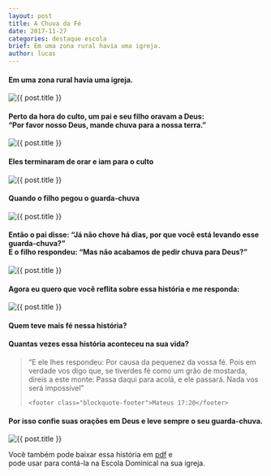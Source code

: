 ```yaml
---
layout: post
title: A Chuva da Fé
date: 2017-11-27
categories: destaque escola
brief: Em uma zona rural havia uma igreja.
author: lucas
---
```


<div class="text-center">
  <h4 class="my-5">
    Em uma zona rural havia uma igreja.
  </h4>

  <img src="{{ site.baseurl }}/assets/images/posts/a-chuva-da-fe-1.png" alt="{{ post.title }}" />

  <h4 class="my-5">
    Perto da hora do culto, um pai e seu filho oravam a Deus:
    <br>
    “Por favor nosso Deus, mande chuva para a nossa terra.”
  </h4>

  <img src="{{ site.baseurl }}/assets/images/posts/a-chuva-da-fe-2.png" alt="{{ post.title }}" />

  <h4 class="my-5">
    Eles terminaram de orar e iam para o culto
  </h4>

  <img src="{{ site.baseurl }}/assets/images/posts/a-chuva-da-fe-3.png" alt="{{ post.title }}" />

  <h4 class="my-5">
    Quando o filho pegou o guarda-chuva
  </h4>

  <img src="{{ site.baseurl }}/assets/images/posts/a-chuva-da-fe-4.png" alt="{{ post.title }}" />

  <h4 class="my-5">
    Então o pai disse: “Já não chove há dias, por que você está levando esse guarda-chuva?”
    <br>
    E o filho respondeu: “Mas não acabamos de pedir chuva para Deus?”
  </h4>

  <img src="{{ site.baseurl }}/assets/images/posts/a-chuva-da-fe-5.png" alt="{{ post.title }}" />

  <h4 class="my-5">
    Agora eu quero que você reflita sobre essa história e me responda:
  </h4>

  <img src="{{ site.baseurl }}/assets/images/posts/a-chuva-da-fe-6.png" alt="{{ post.title }}" />

  <h4 class="my-5">
    Quem teve mais fé nessa história?
  </h4>

  <h4 class="my-5">
    Quantas vezes essa história aconteceu na sua vida?
  </h4>

  <blockquote class="blockquote my-5 text-left">
    <p class="mb-0">
      “E ele lhes respondeu: Por causa da pequenez da vossa fé. Pois em verdade vos digo que, se tiverdes fé como um grão de mostarda, direis a este monte: Passa daqui para acolá, e ele passará. Nada vos será impossível”
    </p>

    <footer class="blockquote-footer">Mateus 17:20</footer>
  </blockquote>

  <h4 class="my-5">
    Por isso confie suas orações em Deus e leve sempre o seu guarda-chuva.
  </h4>

  <img src="{{ site.baseurl }}/assets/images/posts/a-chuva-da-fe-4.png" alt="{{ post.title }}" />

  <p class="my-5">
    Você também pode baixar essa história em <a href="{{ site.baseurl }}/assets/downloads/A-Chuva-da-Fé.pdf">pdf</a> e <br>
    pode usar para contá-la na Escola Dominical na sua igreja.
  </p>

</div>
